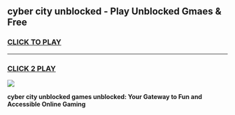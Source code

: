 
## cyber city unblocked - Play Unblocked Gmaes & Free
<h3>
<a href="https://news.freeplayer.one?title=cyber_city_unblocked&ref=16F">CLICK TO PLAY</a></h3>
<hr>

<h3>
<a href="https://news.freeplayer.one?title=cyber_city_unblocked&ref=16F">CLICK 2 PLAY</a>
  
</h3>

<a href="https://news.freeplayer.one?title=cyber_city_unblocked&ref=16F/"><img src="https://clearcache.store/games.png"></a>


**cyber city unblocked games unblocked: Your Gateway to Fun and Accessible Online Gaming**
